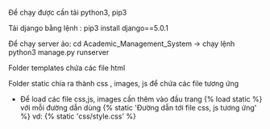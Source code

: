 Để chạy được cần tải python3, pip3 

Tải django bằng lệnh : pip3 install django==5.0.1

Để chạy server ảo: cd Academic_Management_System -> chạy lệnh  python3 manage.py runserver

Folder templates chứa các file html 

Folder static chia ra thành css , images, js để chứa các file tương ứng

* Để load các file css,js, images cần thêm vào đầu trang {% load static %} với mỗi đường dẫn dùng {% static 'Đường dẫn tới file css, js tương ứng' %}  vd:  {% static 'css/style.css' %}
